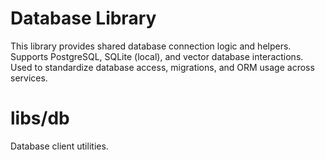 # Database Library

This library provides shared database connection logic and helpers.  
Supports PostgreSQL, SQLite (local), and vector database interactions.  
Used to standardize database access, migrations, and ORM usage across services.
# libs/db

Database client utilities.
